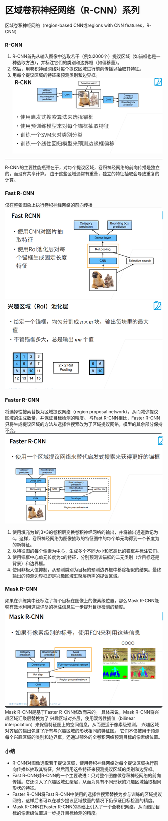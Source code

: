 # 区域卷积神经网络（R-CNN）系列
区域卷积神经网络（region-based CNN或regions with CNN features，R-CNN）
### R-CNN
1. R-CNN首先从输入图像中选取若干（例如2000个）提议区域（如锚框也是一种选取方法），并标注它们的类别和边界框（如偏移量）。
2. 然后，用卷积神经网络对每个提议区域进行前向传播以抽取其特征。 
3. 用每个提议区域的特征来预测类别和边界框。
![](.区域卷积神经网络（R-CNN）系列_images/630e795f.png)

---
R-CNN的主要性能瓶颈在于，对每个提议区域，卷积神经网络的前向传播是独立的，而没有共享计算。 由于这些区域通常有重叠，独立的特征抽取会导致重复的计算。

### Fast R-CNN
仅在整张图象上执行卷积神经网络的前向传播
![](.区域卷积神经网络（R-CNN）系列_images/41e2de80.png)
![](.区域卷积神经网络（R-CNN）系列_images/513cb69a.png)

### Faster R-CNN
将选择性搜索替换为区域提议网络（region proposal network），从而减少提议区域的生成数量，并保证目标检测的精度。
与Fast R-CNN相比，Faster R-CNN只将生成提议区域的方法从选择性搜索改为了区域提议网络，模型的其余部分保持不变。
![](.区域卷积神经网络（R-CNN）系列_images/a644d1b7.png)
1. 使用填充为1的3*3的卷积层变换卷积神经网络的输出，并将输出通道数记为c。这样，卷积神经网络为图像抽取的特征图中的每个单元均得到一个长度为的新特征。
2. 以特征图的每个像素为中心，生成多个不同大小和宽高比的锚框并标注它们。
3. 使用锚框中心单元长度为c的特征，分别预测该锚框的二元类别（含目标还是背景）和边界框。
4. 使用非极大值抑制，从预测类别为目标的预测边界框中移除相似的结果。最终输出的预测边界框即是兴趣区域汇聚层所需的提议区域。
### Mask R-CNN
如果在训练集中还标注了每个目标在图像上的像素级位置，那么Mask R-CNN能够有效地利用这些详尽的标注信息进一步提升目标检测的精度。
![](.区域卷积神经网络（R-CNN）系列_images/3855354f.png)
Mask R-CNN是基于Faster R-CNN修改而来的。 具体来说，Mask R-CNN将兴趣区域汇聚层替换为了 兴趣区域对齐层，使用双线性插值（bilinear interpolation）来保留特征图上的空间信息，从而更适于像素级预测。 兴趣区域对齐层的输出包含了所有与兴趣区域的形状相同的特征图。 它们不仅被用于预测每个兴趣区域的类别和边界框，还通过额外的全卷积网络预测目标的像素级位置。 

### 小结
* R-CNN对图像选取若干提议区域，使用卷积神经网络对每个提议区域执行前向传播以抽取其特征，然后再用这些特征来预测提议区域的类别和边界框。
* Fast R-CNN对R-CNN的一个主要改进：只对整个图像做卷积神经网络的前向传播。它还引入了兴趣区域汇聚层，从而为具有不同形状的兴趣区域抽取相同形状的特征。
* Faster R-CNN将Fast R-CNN中使用的选择性搜索替换为参与训练的区域提议网络，这样后者可以在减少提议区域数量的情况下仍保证目标检测的精度。
* Mask R-CNN在Faster R-CNN的基础上引入了一个全卷积网络，从而借助目标的像素级位置进一步提升目标检测的精度。